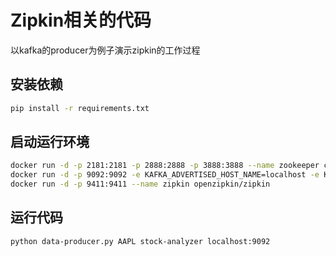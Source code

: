 # Zipkin相关的代码
以kafka的producer为例子演示zipkin的工作过程

## 安装依赖
```sh
pip install -r requirements.txt
```

## 启动运行环境
```sh
docker run -d -p 2181:2181 -p 2888:2888 -p 3888:3888 --name zookeeper confluent/zookeeper
docker run -d -p 9092:9092 -e KAFKA_ADVERTISED_HOST_NAME=localhost -e KAFKA_ADVERTISED_PORT=9092 --name kafka --link zookeeper:zookeeper confluent/kafka
docker run -d -p 9411:9411 --name zipkin openzipkin/zipkin
```

## 运行代码
```sh
python data-producer.py AAPL stock-analyzer localhost:9092
```
